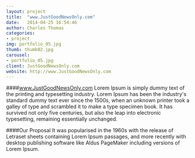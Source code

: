 ```yaml
---
layout: project
title:  "www.JustGoodNewsOnly.com"
date:   2014-04-25 16:54:46
author: Charles Thomas
categories:
- project
img: portfolio_05.jpg
thumb: thumb02.jpg
carousel:
- portfolio_05.jpg
client: JustGoodNewsOnly.com
website: http://www.JustGoodNewsOnly.com
---
```

####www.JustGoodNewsOnly.com
Lorem Ipsum is simply dummy text of the printing and typesetting industry. Lorem Ipsum has been the industry's standard dummy text ever since the 1500s, when an unknown printer took a galley of type and scrambled it to make a type specimen book. It has survived not only five centuries, but also the leap into electronic typesetting, remaining essentially unchanged.

####Our Proposal
It was popularised in the 1960s with the release of Letraset sheets containing Lorem Ipsum passages, and more recently with desktop publishing software like Aldus PageMaker including versions of Lorem Ipsum.
